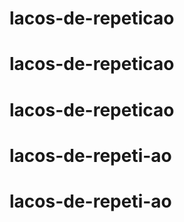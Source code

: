 # lacos-de-repeticao
# lacos-de-repeticao
# lacos-de-repeticao
# lacos-de-repeti-ao
# lacos-de-repeti-ao

